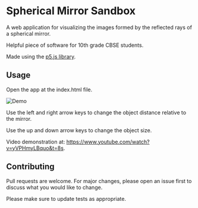 # Spherical Mirror Sandbox

A web application for visualizing the images formed by the reflected rays of a spherical mirror.

Helpful piece of software for 10th grade CBSE students.

Made using the [p5.js library](https://p5js.org/).

## Usage

Open the app at the index.html file.

![Demo](https://github.com/shahank42/spherical-mirror-sandbox/blob/master/demo1.gif?raw=true)

Use the left and right arrow keys to change the object distance relative to the mirror.

Use the up and down arrow keys to change the object size.

Video demonstration at: https://www.youtube.com/watch?v=yVPHmyLBquo&t=8s.

## Contributing
Pull requests are welcome. For major changes, please open an issue first to discuss what you would like to change.

Please make sure to update tests as appropriate.
